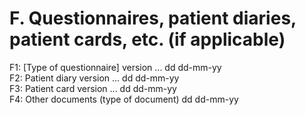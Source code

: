 # F. Questionnaires, patient diaries, patient cards, etc. (if applicable) 
F1: [Type of questionnaire] version ... dd dd-mm-yy\
F2: Patient diary version ... dd dd-mm-yy\
F3: Patient card version ... dd dd-mm-yy\
F4: Other documents (type of document) dd dd-mm-yy